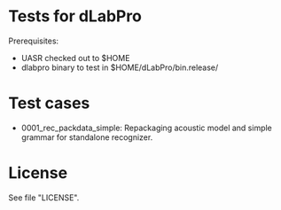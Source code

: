 # Tests for dLabPro

Prerequisites:

* UASR checked out to $HOME
* dlabpro binary to test in $HOME/dLabPro/bin.release/

# Test cases

* 0001_rec_packdata_simple: Repackaging acoustic model and simple grammar for standalone recognizer. 

# License

See file "LICENSE".
